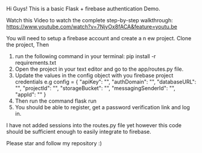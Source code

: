 Hi Guys!
This is a basic Flask + firebase authentication Demo.

Watch this Video to watch the complete step-by-step walkthrough:
https://www.youtube.com/watch?v=7NjyOx8fACA&feature=youtu.be

You will need to setup a firebase account and create a n ew project.
Clone the project, Then

1. run the following command in your terminal:
   pip install -r requirements.txt
2. Open the project in your text editor and go to the app/routes.py file.
3. Update the values in the config object with you firebase project credentials e.g
    config = {
        "apiKey": "",
        "authDomain": "",
        "databaseURL": "",
        "projectId": "",
        "storageBucket": "",
        "messagingSenderId": "",
        "appId": ""
    }
4. Then run the command flask run
5. You should be able to register, get a password verification link and log in.


I have not added sessions into the routes.py file yet however this code should be sufficient enough to
easily integrate to firebase.

Please star and follow my repository :)
